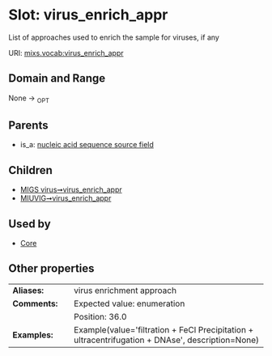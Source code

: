 
# Slot: virus_enrich_appr


List of approaches used to enrich the sample for viruses, if any

URI: [mixs.vocab:virus_enrich_appr](https://w3id.org/mixs/vocab/virus_enrich_appr)


## Domain and Range

None ->  <sub>OPT</sub> 

## Parents

 *  is_a: [nucleic acid sequence source field](nucleic_acid_sequence_source_field.md)

## Children

 *  [MIGS virus➞virus_enrich_appr](MIGS_virus_virus_enrich_appr.md)
 *  [MIUVIG➞virus_enrich_appr](MIUVIG_virus_enrich_appr.md)

## Used by

 * [Core](Core.md)

## Other properties

|  |  |  |
| --- | --- | --- |
| **Aliases:** | | virus enrichment approach |
| **Comments:** | | Expected value: enumeration |
|  | | Position: 36.0 |
| **Examples:** | | Example(value='filtration + FeCl Precipitation + ultracentrifugation + DNAse', description=None) |

